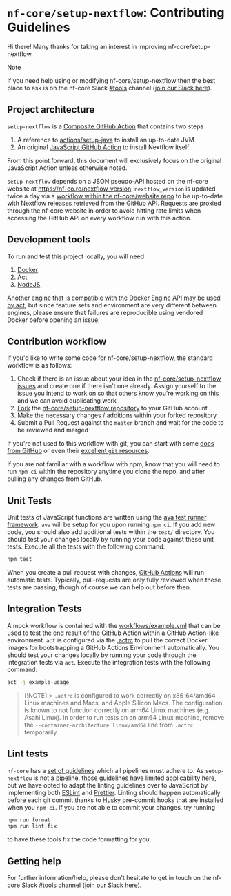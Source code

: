 # `nf-core/setup-nextflow`: Contributing Guidelines

Hi there!
Many thanks for taking an interest in improving nf-core/setup-nextflow.

> [!NOTE]
> If you need help using or modifying nf-core/setup-nextflow then the best place to ask is on the nf-core Slack [#tools](https://nfcore.slack.com/channels/tools) channel ([join our Slack here](https://nf-co.re/join/slack)).

## Project architecture

`setup-nextflow` is a [Composite GitHub Action](https://docs.github.com/en/actions/sharing-automations/creating-actions/creating-a-composite-action) that contains two steps

1. A reference to [actions/setup-java](https://github.com/actions/setup-java) to install an up-to-date JVM
2. An original [JavaScript GitHub Action](https://docs.github.com/en/actions/sharing-automations/creating-actions/creating-a-javascript-action) to install Nextflow itself

From this point forward, this document will exclusively focus on the original JavaScript Action unless otherwise noted.

`setup-nextflow` depends on a JSON pseudo-API hosted on the nf-core website at <https://nf-co.re/nextflow_version>.
`nextflow_version` is updated twice a day via a [workflow within the nf-core/website repo](https://github.com/nf-core/website/blob/main/.github/workflows/build-json-files-and-md-cache.yml) to be up-to-date with Nextflow releases retrieved from the GitHub API.
Requests are proxied through the nf-core website in order to avoid hitting rate limits when accessing the GitHub API on every workflow run with this action.

## Development tools

To run and test this project locally, you will need:

1. [Docker](https://docs.docker.com/engine/install/)
2. [Act](https://nektosact.com/installation/index.html)
3. [NodeJS](https://nodejs.org/en/download)

[Another engine that is compatible with the Docker Engine API may be used by act](https://nektosact.com/usage/custom_engine.html), but since feature sets and environment are very different between engines, please ensure that failures are reproducible using vendored Docker before opening an issue.

## Contribution workflow

If you'd like to write some code for nf-core/setup-nextflow, the standard workflow is as follows:

1. Check if there is an issue about your idea in the [nf-core/setup-nextflow issues](https://github.com/nf-core/setup-nextflow/issues) and create one if there isn't one already. Assign yourself to the issue you intend to work on so that others know you're working on this and we can avoid duplicating work
2. [Fork](https://help.github.com/en/github/getting-started-with-github/fork-a-repo) the [nf-core/setup-nextflow repository](https://github.com/nf-core/setup-nextflow) to your GitHub account
3. Make the necessary changes / additions within your forked repository
4. Submit a Pull Request against the `master` branch and wait for the code to be reviewed and merged

If you're not used to this workflow with git, you can start with some [docs from GitHub](https://help.github.com/en/github/collaborating-with-issues-and-pull-requests) or even their [excellent `git` resources](https://try.github.io/).

If you are not familiar with a workflow with npm, know that you will need to run `npm ci` within the repository anytime you clone the repo, and after pulling any changes from GitHub.

## Unit Tests

Unit tests of JavaScript functions are written using the [ava test runner framework](https://github.com/avajs/ava).
`ava` will be setup for you upon running `npm ci`.
If you add new code, you should also add additional tests within the `test/` directory.
You should test your changes locally by running your code against these unit tests.
Execute all the tests with the following command:

```bash
npm test
```

When you create a pull request with changes, [GitHub Actions](https://github.com/features/actions) will run automatic tests.
Typically, pull-requests are only fully reviewed when these tests are passing, though of course we can help out before then.

## Integration Tests

A mock workflow is contained with the [workflows/example.yml](https://github.com/nf-core/setup-nextflow/tree/master/.github/workflows/example.yml) that can be used to test the end result of the GitHub Action within a GitHub Action-like environment.
`act` is configured via the [.actrc](https://github.com/nf-core/setup-nextflow/tree/master/.actrc) to pull the correct Docker images for bootstrapping a GitHub Actions Environment automatically.
You should test your changes locally by running your code through the integration tests via `act`.
Execute the integration tests with the following command:

```bash
act -j example-usage
```

> [!NOTE] > `.actrc` is configured to work correctly on x86_64/amd64 Linux machines and Macs, and Apple Silicon Macs.
> The configuration is known to not function correctly on arm64 Linux machines (e.g. Asahi Linux).
> In order to run tests on an arm64 Linux machine, remove the `--container-architecture linux/amd64` line from `.actrc` temporarily.

## Lint tests

`nf-core` has a [set of guidelines](https://nf-co.re/developers/guidelines) which all pipelines must adhere to.
As `setup-nextflow` is not a pipeline, those guidelines have limited applicability here, but we have opted to adapt the linting guidelines over to JavaScript by implementing both [ESLint](https://eslint.org/) and [Prettier](https://prettier.io/).
Linting should happen automatically before each git commit thanks to [Husky](https://typicode.github.io/husky/) pre-commit hooks that are installed when you `npm ci`.
If you are not able to commit your changes, try running

```bash
npm run format
npm run lint:fix
```

to have these tools fix the code formatting for you.

## Getting help

For further information/help, please don't hesitate to get in touch on the nf-core Slack [#tools](https://nfcore.slack.com/channels/tools) channel ([join our Slack here](https://nf-co.re/join/slack)).
